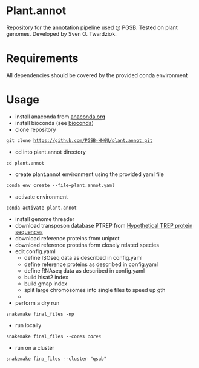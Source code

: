 # Plant.annot
Repository for the annotation pipeline used @ PGSB. Tested on plant genomes. Developed by Sven O. Twardziok.


# Requirements

All dependencies should be covered by the provided conda environment 

# Usage

- install anaconda from [anaconda.org](https://anaconda.org)
- install bioconda (see [bioconda](https://bioconda.github.io))
- clone repository

<code>git clone https://github.com/PGSB-HMGU/plant.annot.git</code>

- cd into plant.annot directory

<code>cd plant.annot</code>



- create plant.annot environment using the provided yaml file

<code>conda env create --file=plant.annot.yaml</code>

- activate environment

<code>conda activate plant.annot</code>

- install genome threader
- download transposon database PTREP from [Hypothetical TREP protein sequences](https://botserv2.uzh.ch/kelldata/trep-db/downloadFiles.html)
- download reference proteins from uniprot
- download reference proteins form closely related species
- edit config.yaml
	- define ISOseq data as described in config.yaml
	- define reference proteins as described in config.yaml
	- define RNAseq data as described in config.yaml
	- build hisat2 index
	- build gmap index
	- split large chromosomes into single files to speed up gth
	- 
- perform a dry run

<code>snakemake final_files -np</code>

- run locally

<code>snakemake final_files --cores *cores*</code>

- run on a cluster

<code>snakemake fina_files --cluster "qsub"</code>